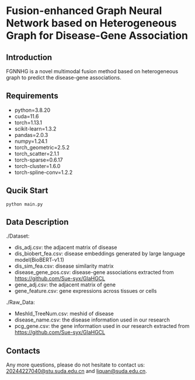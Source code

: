 # Fusion-enhanced Graph Neural Network based on Heterogeneous Graph for Disease-Gene Association

## Introduction
FGNNHG is a novel multimodal fusion method based on heterogeneous graph to predict the disease-gene associations.

## Requirements
- python=3.8.20
- cuda=11.6
- torch=1.13.1
- scikit-learn=1.3.2
- pandas=2.0.3
- numpy=1.24.1
- torch_geometric=2.5.2
- torch_scatter=2.1.1
- torch-sparse=0.6.17
- torch-cluster=1.6.0
- torch-spline-conv=1.2.2

## Qucik Start
`python main.py` 

## Data Description
./Dataset:
- dis_adj.csv: the adjacent matrix of disease
- dis_biobert_fea.csv:  disease embeddings generated by large language model(BioBERT-v1.1)
- dis_sim_fea.csv: disease similarity matrix
- disease_gene_pos.csv: disease-gene associations extracted from https://github.com/Sue-syx/GlaHGCL
- gene_adj.csv: the adjacent matrix of gene
- gene_feature.csv: gene expressions across tissues or cells

./Raw_Data:
- MeshId_TreeNum.csv: meshid of disease
- disease_name.csv: the disease information used in our research
- pcg_gene.csv: the gene information used in our research extracted from https://github.com/Sue-syx/GlaHGCL

## Contacts
Any more questions, please do not hesitate to contact us: [20244227040@stu.suda.edu.cn](mailto:20244227040@stu.suda.edu.cn) and [ljquan@suda.edu.cn](mailto:ljquan@suda.edu.cn).
